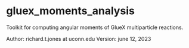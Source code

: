 # gluex_moments_analysis
Toolkit for computing angular moments of GlueX multiparticle reactions.

Author: richard.t.jones at uconn.edu
Version: june 12, 2023
